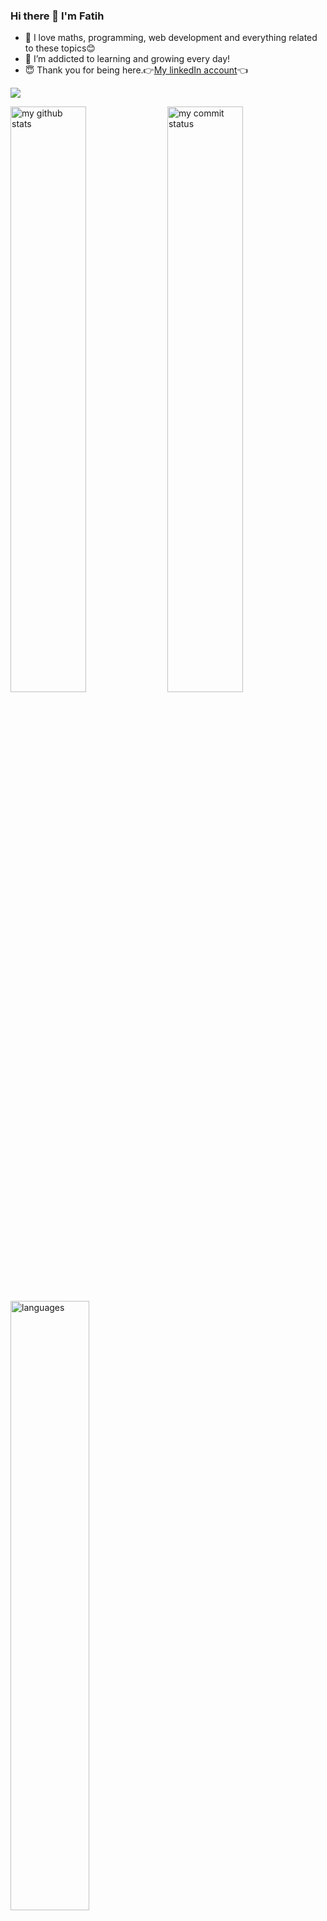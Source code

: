 ### Hi there 👋 I'm Fatih


- 🔭  I love maths, programming, web development and everything related to these topics😊
- 🌱  I’m addicted to learning and growing every day!
- 😇  Thank you for being here.👉[My linkedIn account](https://www.linkedin.com/in/fatih-ay1661/)👈



![](https://komarev.com/ghpvc/?username=iamfatihay)

<img src="https://github-readme-stats.vercel.app/api?username=iamfatihay&theme=chartreuse-dark" alt="my github stats" width="49%"/>

<img src="https://github-readme-streak-stats.herokuapp.com/?user=iamfatihay&theme=chartreuse-dark" alt="my commit status" width="49%" />

<img src="https://github-readme-stats.vercel.app/api/top-langs/?username=iamfatihay&theme=chartreuse-dark&layout=compact" alt="languages" width="50%">


![](https://media0.giphy.com/media/v1.Y2lkPTc5MGI3NjExZGY0ZDM5NWE0OGQ3ZGVlY2I5YTk0ZDMxMDE1NzQwMmIxNGY1MzM0NyZjdD1n/LaVp0AyqR5bGsC5Cbm/giphy.gif)



🔗 &nbsp;**Connect with me**
<p align="left">
<a href="https://twitter.com/Fatih__AY" target="_blank"><img align="center" src="https://raw.githubusercontent.com/nathanColton/github-profile-readme-generator/master/src/images/icons/Social/twitter.svg" alt="iamfatihay" height="30" width="40"/></a>


<a href="https://www.linkedin.com/in/fatih-ay1661/" target="_blank"><img align="center" src="https://raw.githubusercontent.com/nathanColton/github-profile-readme-generator/master/src/images/icons/Social/linked-in-alt.svg" alt="iamfatihay" height="30" width="40"/></a>
